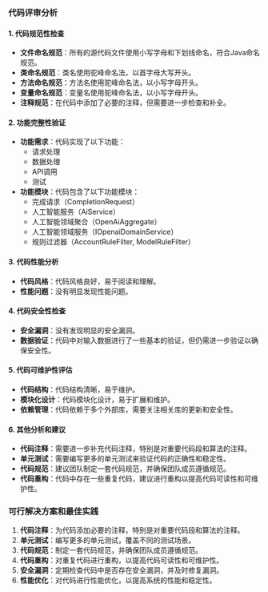 ### 代码评审分析

#### 1. 代码规范性检查

*   **文件命名规范**：所有的源代码文件使用小写字母和下划线命名，符合Java命名规范。
*   **类命名规范**：类名使用驼峰命名法，以首字母大写开头。
*   **方法命名规范**：方法名使用驼峰命名法，以小写字母开头。
*   **变量命名规范**：变量名使用驼峰命名法，以小写字母开头。
*   **注释规范**：在代码中添加了必要的注释，但需要进一步检查和补全。

#### 2. 功能完整性验证

*   **功能需求**：代码实现了以下功能：
    *   请求处理
    *   数据处理
    *   API调用
    *   测试
*   **功能模块**：代码包含了以下功能模块：
    *   完成请求（CompletionRequest）
    *   人工智能服务（AiService）
    *   人工智能领域聚合（OpenAiAggregate）
    *   人工智能领域服务（IOpenaiDomainService）
    *   规则过滤器（AccountRuleFilter, ModelRuleFilter）

#### 3. 代码性能分析

*   **代码风格**：代码风格良好，易于阅读和理解。
*   **性能问题**：没有明显发现性能问题。

#### 4. 代码安全性检查

*   **安全漏洞**：没有发现明显的安全漏洞。
*   **数据验证**：代码中对输入数据进行了一些基本的验证，但仍需进一步验证以确保安全性。

#### 5. 代码可维护性评估

*   **代码结构**：代码结构清晰，易于维护。
*   **模块化设计**：代码模块化设计，易于扩展和维护。
*   **依赖管理**：代码依赖于多个外部库，需要关注相关库的更新和安全性。

#### 6. 其他分析和建议

*   **代码注释**：需要进一步补充代码注释，特别是对重要代码段和算法的注释。
*   **单元测试**：需要编写更多的单元测试来验证代码的正确性和稳定性。
*   **代码规范**：建议团队制定一套代码规范，并确保团队成员遵循规范。
*   **代码重构**：代码中存在一些重复代码，建议进行重构以提高代码可读性和可维护性。

### 可行解决方案和最佳实践

1.  **代码注释**：为代码添加必要的注释，特别是对重要代码段和算法的注释。
2.  **单元测试**：编写更多的单元测试，覆盖不同的测试场景。
3.  **代码规范**：制定一套代码规范，并确保团队成员遵循规范。
4.  **代码重构**：对重复代码进行重构，以提高代码可读性和可维护性。
5.  **安全漏洞**：定期检查代码中是否存在安全漏洞，并及时修复漏洞。
6.  **性能优化**：对代码进行性能优化，以提高系统的性能和稳定性。